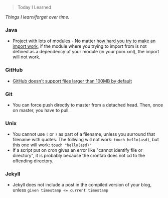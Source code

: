 > Today I Learned

_Things I learn/forget over time._

### Java
- Project with lots of modules - No matter [how hard you try to make an import work](https://stackoverflow.com/questions/26952078/intellij-cannot-resolve-symbol-on-import), if the module where you trying to import from is not defined as a dependency of your module (in your pom.xml), the import will not work.

### GitHub
- [GitHub doesn't support files larger than 100MB by default](https://toubou91.github.io/how-to-push-large-files-to-github/)

### Git
- You can force push directly to master from a detached head. Then, once on master, you have to pull.

### Unix
- You cannot use `(` or `)` as part of a filename, unless you surround that filename with quotes. The follwing will not work: `touch hello(asd)`, but this one will work: `touch "hello(asd)"`
- If a script put on cron gives an error like "cannot identify file or directory", it is probably because the crontab does not cd to the offending directory.

### Jekyll
- Jekyll does not include a post in the compiled version of your blog, unless `given timestamp <= current timestamp`
